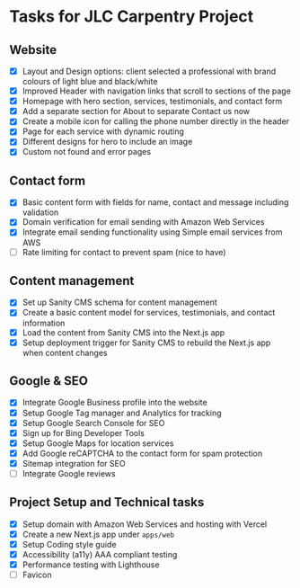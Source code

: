 # Tasks for JLC Carpentry Project

## Website

- [x] Layout and Design options: client selected a professional with brand colours of light blue and black/white
- [x] Improved Header with navigation links that scroll to sections of the page
- [x] Homepage with hero section, services, testimonials, and contact form
- [x] Add a separate section for About to separate Contact us now
- [x] Create a mobile icon for calling the phone number directly in the header
- [x] Page for each service with dynamic routing
- [x] Different designs for hero to include an image
- [x] Custom not found and error pages

## Contact form

- [x] Basic content form with fields for name, contact and message including validation
- [x] Domain verification for email sending with Amazon Web Services
- [x] Integrate email sending functionality using Simple email services from AWS
- [ ] Rate limiting for contact to prevent spam (nice to have)

## Content management

- [x] Set up Sanity CMS schema for content management
- [x] Create a basic content model for services, testimonials, and contact information
- [x] Load the content from Sanity CMS into the Next.js app
- [x] Setup deployment trigger for Sanity CMS to rebuild the Next.js app when content changes

## Google & SEO

- [x] Integrate Google Business profile into the website
- [x] Setup Google Tag manager and Analytics for tracking
- [x] Setup Google Search Console for SEO
- [x] Sign up for Bing Developer Tools
- [x] Setup Google Maps for location services
- [x] Add Google reCAPTCHA to the contact form for spam protection
- [x] Sitemap integration for SEO
- [ ] Integrate Google reviews

## Project Setup and Technical tasks

- [x] Setup domain with Amazon Web Services and hosting with Vercel
- [x] Create a new Next.js app under `apps/web`
- [x] Setup Coding style guide
- [x] Accessibility (a11y) AAA compliant testing
- [x] Performance testing with Lighthouse
- [ ] Favicon
